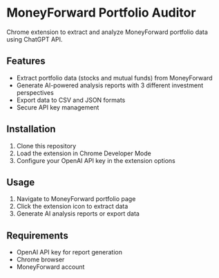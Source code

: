 # MoneyForward Portfolio Auditor

Chrome extension to extract and analyze MoneyForward portfolio data using ChatGPT API.

## Features

- Extract portfolio data (stocks and mutual funds) from MoneyForward
- Generate AI-powered analysis reports with 3 different investment perspectives
- Export data to CSV and JSON formats
- Secure API key management

## Installation

1. Clone this repository
2. Load the extension in Chrome Developer Mode
3. Configure your OpenAI API key in the extension options

## Usage

1. Navigate to MoneyForward portfolio page
2. Click the extension icon to extract data
3. Generate AI analysis reports or export data

## Requirements

- OpenAI API key for report generation
- Chrome browser
- MoneyForward account